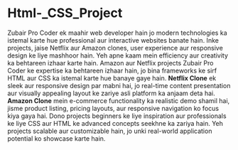 # Html-_CSS_Project
Zubair Pro Coder ek maahir web developer hain jo modern technologies ka istemal karte hue professional aur interactive websites banate hain. Inke projects, jaise Netflix aur Amazon clones, user experience aur responsive design ke liye mashhoor hain. Yeh apne kaam mein efficiency aur creativity ka behtareen izhaar karte hain.
Amazon aur Netflix projects Zubair Pro Coder ke expertise ka behtareen izhaar hain, jo bina frameworks ke sirf HTML aur CSS ka istemal karte hue banaye gaye hain. **Netflix Clone** ek sleek aur responsive design par mabni hai, jo real-time content presentation aur visually appealing layout ke zariye asli platform ka anjaam deta hai. **Amazon Clone** mein e-commerce functionality ka realistic demo shamil hai, jisme product listing, pricing layouts, aur responsive navigation ko focus kiya gaya hai. Dono projects beginners ke liye inspiration aur professionals ke liye CSS aur HTML ke advanced concepts seekhne ka zariya hain. Yeh projects scalable aur customizable hain, jo unki real-world application potential ko showcase karte hain.
